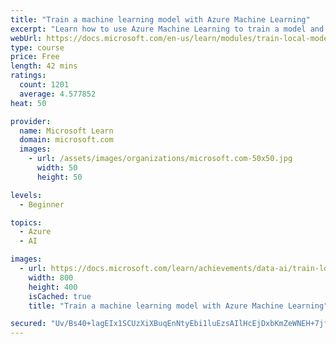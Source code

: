 ```yaml
---
title: "Train a machine learning model with Azure Machine Learning"
excerpt: "Learn how to use Azure Machine Learning to train a model and register it in a workspace."
webUrl: https://docs.microsoft.com/en-us/learn/modules/train-local-model-with-azure-mls/
type: course
price: Free
length: 42 mins
ratings:
  count: 1201
  average: 4.577852
heat: 50

provider:
  name: Microsoft Learn
  domain: microsoft.com
  images:
    - url: /assets/images/organizations/microsoft.com-50x50.jpg
      width: 50
      height: 50

levels:
  - Beginner

topics:
  - Azure
  - AI

images:
  - url: https://docs.microsoft.com/learn/achievements/data-ai/train-local-model-with-azure-mls-badge-social.png
    width: 800
    height: 400
    isCached: true
    title: "Train a machine learning model with Azure Machine Learning"

secured: "Uv/Bs40+lagEIx1SCUzXiXBuqEnNtyEbi1luEzsAIlHcEjDxbKmZeWNEH+7jfcpfvHQsAkSdIvM7X36lDXQEVd191FkOhL8nMWCX/2IoaSILevHh4KWp7eOzSfW7WZTpLXzEZijgg8NdvtPmc9c1XEnpTww/tLCp8vgKXLmpexrUi96cSCC8ieH7oNelU0cqjp6L3CHkCaQ5oyv1GKanTbczCKLCCJykbJmpzhffvY6RBlUU8SEDffDI1LePIUojoWIPv3TSdPQNHExZ+v5OTqsGBJzREu+155JyUH0kw0GFoHQCskDcOX96eeWPVPzTibMVk7hbu04IncugPqAE7Lz5UKk+6u1RoA6b4IcqsBpfvq9IZuF+9sbZsU/TufQ909ewPNIWkPQn6pEHy1nA9w==;TLAbUuZ9MvtJlla3vjJoOw=="
---
```


